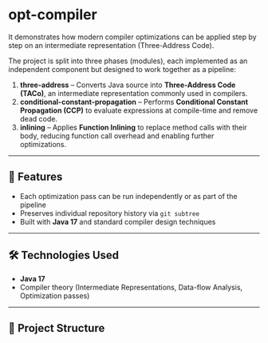 # opt-compiler

It demonstrates how modern compiler optimizations can be applied step by step on an intermediate representation (Three-Address Code).  

The project is split into three phases (modules), each implemented as an independent component but designed to work together as a pipeline:

1. **three-address** – Converts Java source into **Three-Address Code (TACo)**, an intermediate representation commonly used in compilers.
2. **conditional-constant-propagation** – Performs **Conditional Constant Propagation (CCP)** to evaluate expressions at compile-time and remove dead code.
3. **inlining** – Applies **Function Inlining** to replace method calls with their body, reducing function call overhead and enabling further optimizations.

---

## 🚀 Features

- Each optimization pass can be run independently or as part of the pipeline
- Preserves individual repository history via `git subtree`
- Built with **Java 17** and standard compiler design techniques

---

## 🛠️ Technologies Used

- **Java 17**
- Compiler theory (Intermediate Representations, Data-flow Analysis, Optimization passes)

---

## 📂 Project Structure

